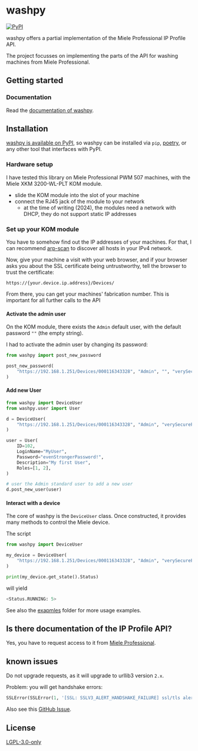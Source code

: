 # washpy

[![PyPI](https://img.shields.io/pypi/v/washpy.svg)](https://pypi.org/project/washpy/)

washpy offers a partial implementation of the Miele Professional IP Profile API.

The project focusses on implementing the parts of the API
for washing machines from Miele Professional.

## Getting started

### Documentation

Read the [documentation of washpy](https://johann-cm.codeberg.page/washpy/washpy.html).

## Installation

[washpy is available on PyPI](https://pypi.org/project/washpy/),
so washpy can be installed via `pip`, [poetry](https://python-poetry.org/), 
or any other tool that interfaces with PyPI.

### Hardware setup

I have tested this library on Miele Professional PWM 507 machines,
with the Miele XKM 3200-WL-PLT KOM module.

- slide the KOM module into the slot of your machine
- connect the RJ45 jack of the module to your network
  - at the time of writing (2024), the modules need a network with DHCP,
    they do not support static IP addresses

### Set up your KOM module

You have to somehow find out the IP addresses of your machines.
For that, I can recommend [arp-scan](https://github.com/royhills/arp-scan)
to discover all hosts in your IPv4 network.

Now, give your machine a visit with your web browser,
and if your browser asks you about the SSL certificate being untrustworthy,
tell the browser to trust the certificate:
```
https://{your.device.ip.address}/Devices/
```

From there, you can get your machines' fabrication number.
This is important for all further calls to the API

#### Activate the admin user

On the KOM module, there exists the `Admin` default user,
with the default password `""` (the empty string).

I had to activate the admin user by changing its password:

```python
from washpy import post_new_password

post_new_password(
    "https://192.168.1.251/Devices/000116343328", "Admin", "", "verySecurePassword!"
)
```

#### Add new User

```python
from washpy import DeviceUser
from washpy.user import User

d = DeviceUser(
    "https://192.168.1.251/Devices/000116343328", "Admin", "verySecurePassword!"
)

user = User(
    ID=102,
    LoginName="MyUser",
    Password="evenStrongerPassword!",
    Description="My first User",
    Roles=[1, 2],
)

# user the Admin standard user to add a new user
d.post_new_user(user)
```

#### Interact with a device

The core of washpy is the `DeviceUser` class. Once constructed,
it provides many methods to control the Miele device.

The script
```python
from washpy import DeviceUser

my_device = DeviceUser(
    "https://192.168.1.251/Devices/000116343328", "Admin", "verySecurePassword!"
)

print(my_device.get_state().Status)
```
will yield
```python
<Status.RUNNING: 5>
```

See also the [exapmles](examples) folder for more usage examples.

## Is there documentation of the IP Profile API?

Yes, you have to request access to it from [Miele Professional](https://www.miele.com/en/com/index-pro.htm).

## known issues

Do not upgrade requests, as it will upgrade to urllib3 version `2.x`.

Problem: you will get handshake errors:

```python
SSLError(SSLError(1, '[SSL: SSLV3_ALERT_HANDSHAKE_FAILURE] ssl/tls alert handshake failure (_ssl.c:1006)'))
```

Also see this [GitHub Issue](https://github.com/urllib3/urllib3/pull/3060#issuecomment-1578815249).

## License

[LGPL-3.0-only](LICENSE)
